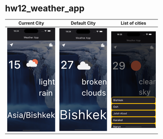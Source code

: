 # hw12_weather_app

|    Current City     |    Default City     |   List of cities    |
| :-----------------: | :-----------------: | :-----------------: |
| ![](./assets/1.png) | ![](./assets/2.png) | ![](./assets/3.png) |
